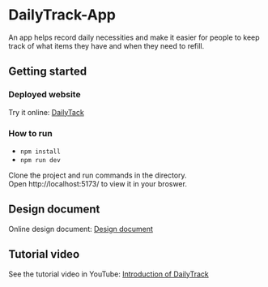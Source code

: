 # DailyTrack-App
An app helps record daily necessities and make it easier for people to keep track of what items they have and when they need to refill.  


## Getting started
### Deployed website
Try it online: [DailyTack](https://dailytrack-a5348.web.app)  

### How to run
* `npm install`  
* `npm run dev`

Clone the project and run commands in the directory.  
Open http://localhost:5173/ to view it in your broswer.

## Design document
Online design document: [Design document](https://docs.google.com/document/d/1yBTMQzMdcOaUl5NB9IebGZ8m_Sm-pG9p/edit?usp=sharing&ouid=117981882375661614074&rtpof=true&sd=true)

## Tutorial video
See the tutorial video in YouTube: [Introduction of DailyTrack]()
